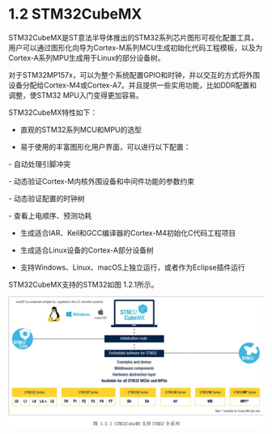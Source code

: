 # 1.2 STM32CubeMX

STM32CubeMX是ST意法半导体推出的STM32系列芯片图形可视化配置工具，用户可以通过图形化向导为Cortex-M系列MCU生成初始化代码工程模板，以及为Cortex-A系列MPU生成用于Linux的部分设备树。

对于STM32MP157x，可以为整个系统配置GPIO和时钟，并以交互的方式将外围设备分配给Cortex-M4或Cortex-A7。并且提供一些实用功能，比如DDR配置和调整，使STM32
MPU入门变得更加容易。

STM32CubeMX特性如下：

* 直观的STM32系列MCU和MPU的选型

* 易于使用的丰富图形化用户界面，可以进行以下配置：

\- 自动处理引脚冲突

\- 动态验证Cortex-M内核外围设备和中间件功能的参数约束

\- 动态验证配置的时钟树

\- 查看上电顺序、预测功耗

* 生成适合IAR、Keil和GCC编译器的Cortex-M4初始化C代码工程项目

* 生成适合Linux设备的Cortex-A部分设备树

* 支持Windows、Linux、macOS上独立运行，或者作为Eclipse插件运行

STM32CubeMX支持的STM32如图 1.2.1所示。

![](100ASK_STM32MP157_M4_UserMnual_V1.1.1_image2.png)

